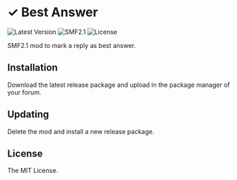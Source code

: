 # ✓ Best Answer
![Latest Version](https://img.shields.io/github/release/SychO9/smf-best-answer.svg?style=flat-square)
![SMF2.1](https://img.shields.io/badge/SMF-2.1-blue.svg?style=flat-square&color=ed6033)
![License](https://img.shields.io/badge/license-MIT-green.svg?style=flat-square&color=green)

SMF2.1 mod to mark a reply as best answer.

## Installation
Download the latest release package and upload in the package manager of your forum.

## Updating
Delete the mod and install a new release package.

## License
The MIT License.
